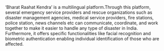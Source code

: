 ‘Bharat Raahat Kendra’ is a multilingual platform.Through this platform, several emergency service providers and rescue organizations such as disaster management agencies, medical service providers, fire stations, police 
station, news channels etc can communicate, coordinate, and work together to make it easier to handle any type of disaster in India. Furthermore, it offers specific functionalities like facial recognition and biometric authentication enabling individual identification of those who are affected.
